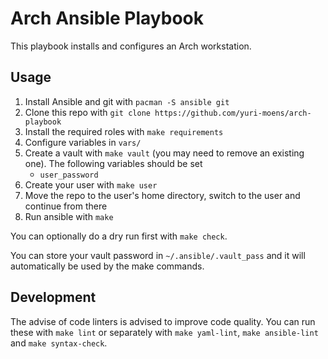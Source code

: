 # Arch Ansible Playbook

This playbook installs and configures an Arch workstation.

## Usage

1. Install Ansible and git with `pacman -S ansible git`
2. Clone this repo with `git clone https://github.com/yuri-moens/arch-playbook`
3. Install the required roles with `make requirements`
4. Configure variables in `vars/`
5. Create a vault with `make vault` (you may need to remove an existing one). The following variables should be set
    * `user_password`
6. Create your user with `make user`
7. Move the repo to the user's home directory, switch to the user and continue from there
8. Run ansible with `make`

You can optionally do a dry run first with `make check`.

You can store your vault password in `~/.ansible/.vault_pass` and it will automatically be used by the make commands.

## Development

The advise of code linters is advised to improve code quality. You can run these with `make lint` or separately with `make yaml-lint`, `make ansible-lint` and `make syntax-check`.
